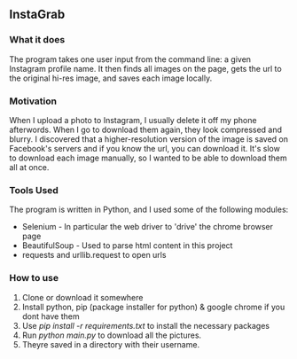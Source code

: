 ## InstaGrab

### What it does
The program takes one user input from the command line: a given Instagram profile name. It then finds all images on the page,
gets the url to the original hi-res image, and saves each image locally. 


### Motivation
When I upload a photo to Instagram, I usually delete it off my phone afterwords. 
When I go to download them again, they look compressed and blurry.
I discovered that a higher-resolution version of the image is saved on Facebook's servers and if you know the url, you can download it. It's slow to download each image manually, so I wanted to be able to download them all at once.

### Tools Used
The program is written in Python, and I used some of the following modules:
* Selenium - In particular the web driver to 'drive' the chrome browser page
* BeautifulSoup - Used to parse html content in this project
* requests and urllib.request to open urls

### How to use
1. Clone or download it somewhere
2. Install python, pip (package installer for python) & google chrome if you dont have them
3. Use _pip install -r requirements.txt_ to install the necessary packages
4. Run _python main.py <username>_ to download all the pictures.
5. Theyre saved in a directory with their username.
